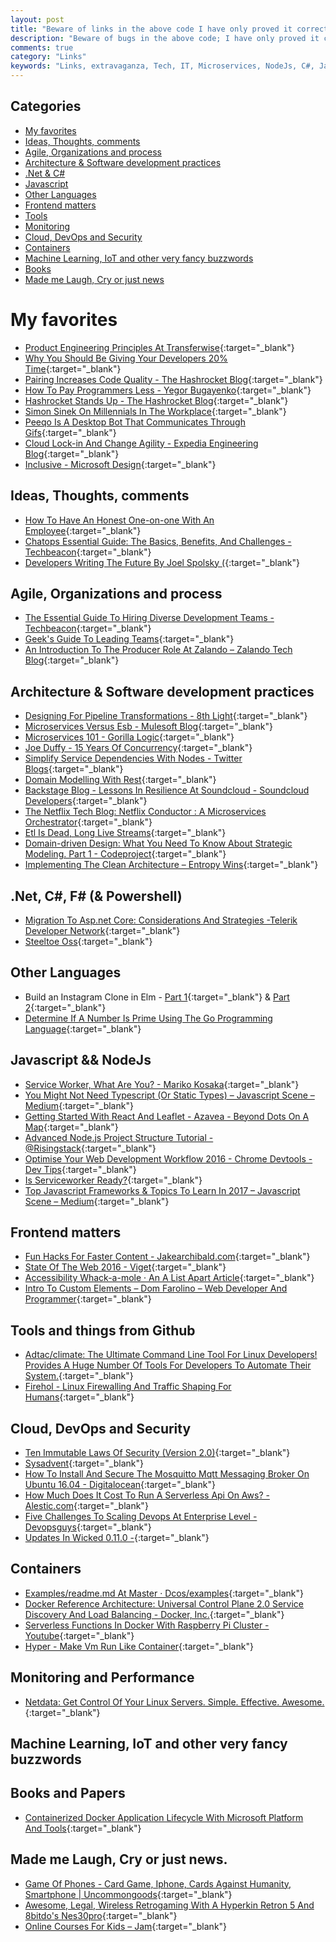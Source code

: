 ```yaml
---
layout: post
title: "Beware of links in the above code I have only proved it correct not tried it"
description: "Beware of bugs in the above code; I have only proved it correct, not tried it.- Donald E. Knuth."
comments: true
category: "Links"
keywords: "Links, extravaganza, Tech, IT, Microservices, NodeJs, C#, Javascript, Solution architecture"
---
```


## Categories ##
* [My favorites](#favorites)
* [Ideas, Thoughts, comments](#ideas)
* [Agile, Organizations and process](#agile)
* [Architecture & Software development practices](#development)
* [.Net & C#](#net)
* [Javascript](#javascript)
* [Other Languages](#polygloting)
* [Frontend matters](#web)
* [Tools](#tools)
* [Monitoring](#monitoring)
* [Cloud, DevOps and Security](#devops)
* [Containers](#containers)
* [Machine Learning, IoT and other very fancy buzzwords](#iot)
* [Books](#books)
* [Made me Laugh, Cry or just news](#news)

# My favorites<a name="favorites"></a> #
* [Product Engineering Principles At Transferwise](http://tech.transferwise.com/product-engineering-principles-transferwise/){:target="_blank"}
* [Why You Should Be Giving Your Developers 20% Time](https://blog.tighten.co/give-your-developers-20-percent-time){:target="_blank"}
* [Pairing Increases Code Quality - The Hashrocket Blog](https://hashrocket.com/blog/posts/pairing-is-caring-about-code-quality){:target="_blank"}
* [How To Pay Programmers Less - Yegor Bugayenko](http://www.yegor256.com/2016/12/06/how-to-pay-programmers-less.html){:target="_blank"}
* [Hashrocket Stands Up - The Hashrocket Blog](https://hashrocket.com/blog/posts/hashrocket-stands-up){:target="_blank"}
* [Simon Sinek On Millennials In The Workplace](https://www.youtube.com/watch?v=hER0Qp6QJNU){:target="_blank"}
* [Peeqo Is A Desktop Bot That Communicates Through Gifs](https://blog.arduino.cc/2016/12/08/peeqo-is-a-desktop-bot-that-communicates-through-gifs/){:target="_blank"}
* [Cloud Lock-in And Change Agility - Expedia Engineering Blog](https://techblog.expedia.com/2016/12/11/cloud-lock-in-and-change-agility/){:target="_blank"}
* [Inclusive - Microsoft Design](https://www.microsoft.com/en-us/design/inclusive){:target="_blank"}

## Ideas, Thoughts, comments <a name="ideas"></a> ##
* [How To Have An Honest One-on-one With An Employee](https://m.signalvnoise.com/how-to-have-an-honest-one-on-one-with-an-employee-24bbddeb0f47#.x2bh6hbw8){:target="_blank"}
* [Chatops Essential Guide: The Basics, Benefits, And Challenges - Techbeacon](http://techbeacon.com/chatops-essential-guide-basics-benefits-challenges){:target="_blank"}
* [Developers Writing The Future By Joel Spolsky (](https://www.youtube.com/watch?v=AGyIbZotKlk){:target="_blank"}

## Agile, Organizations and process<a name="agile"></a> ##
* [The Essential Guide To Hiring Diverse Development Teams - Techbeacon](http://techbeacon.com/essential-guide-hiring-diverse-development-teams){:target="_blank"}
* [Geek's Guide To Leading Teams](http://www.slideshare.net/thekua/geeks-guide-to-leading-teams-54638430){:target="_blank"}
* [An Introduction To The Producer Role At Zalando – Zalando Tech Blog](https://tech.zalando.com/blog/an-introduction-to-the-producer-role-at-zalando/){:target="_blank"}

## Architecture & Software development practices <a name="development"></a> ##
* [Designing For Pipeline Transformations - 8th Light](https://8thlight.com/blog/damon-kelley/2016/12/07/designing-for-pipeline-transformations.html){:target="_blank"}
* [Microservices Versus Esb - Mulesoft Blog](http://blogs.mulesoft.com/dev/microservices-dev/microservices-versus-esb/){:target="_blank"}
* [Microservices 101 - Gorilla Logic](https://gorillalogic.com/blog/microservices-101/){:target="_blank"}
* [Joe Duffy - 15 Years Of Concurrency](http://joeduffyblog.com/2016/11/30/15-years-of-concurrency/){:target="_blank"}
* [Simplify Service Dependencies With Nodes - Twitter Blogs](https://blog.twitter.com/2016/simplify-service-dependencies-with-nodes){:target="_blank"}
* [Domain Modelling With Rest](http://blog.ploeh.dk/2016/12/07/domain-modelling-with-rest/){:target="_blank"}
* [Backstage Blog - Lessons In Resilience At Soundcloud - Soundcloud Developers](https://developers.soundcloud.com/blog/lessons-in-resilience-at-SoundCloud){:target="_blank"}
* [The Netflix Tech Blog: Netflix Conductor : A Microservices Orchestrator](http://techblog.netflix.com/2016/12/netflix-conductor-microservices.html){:target="_blank"}
* [Etl Is Dead, Long Live Streams](https://www.infoq.com/presentations/etl-streams){:target="_blank"}
* [Domain-driven Design: What You Need To Know About Strategic Modeling. Part 1 - Codeproject](https://www.codeproject.com/Articles/1158628/Domain-Driven-Design-What-You-Need-to-Know-About-S?__s=amwwwz5judsp1dsfgko7){:target="_blank"}
* [Implementing The Clean Architecture – Entropy Wins](https://www.entropywins.wtf/blog/2016/11/24/implementing-the-clean-architecture/?__s=amwwwz5judsp1dsfgko7){:target="_blank"}

## **.Net, C#, F# (& Powershell)**  <a name="net"></a> ##
* [Migration To Asp.net Core: Considerations And Strategies -Telerik Developer Network](http://developer.telerik.com/topics/net/migration-asp-net-core-considerations-strategies/){:target="_blank"}
* [Steeltoe Oss](https://github.com/steeltoeoss){:target="_blank"}

## Other Languages  <a name="polygloting"></a> ##
* Build an Instagram Clone in Elm - [Part 1](https://www.codementor.io/rudolfolah/tutorials/build-instagram-clone-in-elm-instaelm-part-1-krkwt54gl){:target="_blank"} & [Part 2](https://www.codementor.io/rudolfolah/tutorials/build-an-instagram-clone-in-elm-instaelm-part-2-ob8jxfqgl){:target="_blank"}
* [Determine If A Number Is Prime Using The Go Programming Language](https://www.thepolyglotdeveloper.com/2016/12/determine-number-prime-using-golang/){:target="_blank"}

## Javascript && NodeJs <a name="javascript"></a><a name="nodejs"></a> ##
* [Service Worker, What Are You? - Mariko Kosaka](http://kosamari.com/notes/Service-Worker-what-are-you){:target="_blank"}
* [You Might Not Need Typescript (Or Static Types) – Javascript Scene – Medium](https://medium.com/javascript-scene/you-might-not-need-typescript-or-static-types-aa7cb670a77b#.3wb4wlp5t){:target="_blank"}
* [Getting Started With React And Leaflet - Azavea - Beyond Dots On A Map](https://www.azavea.com/blog/2016/12/05/getting-started-with-react-and-leaflet/){:target="_blank"}
* [Advanced Node.js Project Structure Tutorial - @Risingstack](https://blog.risingstack.com/node-js-project-structure-tutorial-node-js-at-scale/){:target="_blank"}
* [Optimise Your Web Development Workflow 2016 - Chrome Devtools - Dev Tips](https://umaar.com/dev-tips/125-optimise-web-dev-workflow/){:target="_blank"}
* [Is Serviceworker Ready?](https://jakearchibald.github.io/isserviceworkerready/index.html){:target="_blank"}
* [Top Javascript Frameworks & Topics To Learn In 2017 – Javascript Scene – Medium](https://medium.com/javascript-scene/top-javascript-frameworks-topics-to-learn-in-2017-700a397b711#.3frwatxay){:target="_blank"}

## Frontend matters <a name="web"></a> ##
* [Fun Hacks For Faster Content - Jakearchibald.com](https://jakearchibald.com/2016/fun-hacks-faster-content/){:target="_blank"}
* [State Of The Web 2016 - Viget](https://www.viget.com/articles/state-of-the-web-2016){:target="_blank"}
* [Accessibility Whack-a-mole · An A List Apart Article](http://alistapart.com/article/accessibility-whack-a-mole){:target="_blank"}
* [Intro To Custom Elements – Dom Farolino – Web Developer And Programmer](https://chinocode.com/Intro-To-Custom-Elements/){:target="_blank"} 

## Tools and things from Github <a name="tools"></a> ##
* [Adtac/climate: The Ultimate Command Line Tool For Linux Developers! Provides A Huge Number Of Tools For Developers To Automate Their System.](https://github.com/adtac/climate){:target="_blank"}
* [Firehol - Linux Firewalling And Traffic Shaping For Humans](http://firehol.org/){:target="_blank"}

## Cloud, DevOps and Security<a name="devops"></a> ##
* [Ten Immutable Laws Of Security (Version 2.0)](https://technet.microsoft.com/en-us/library/hh278941.aspx){:target="_blank"}
* [Sysadvent](http://sysadvent.blogspot.dk/){:target="_blank"}
* [How To Install And Secure The Mosquitto Mqtt Messaging Broker On Ubuntu 16.04 - Digitalocean](https://www.digitalocean.com/community/tutorials/how-to-install-and-secure-the-mosquitto-mqtt-messaging-broker-on-ubuntu-16-04){:target="_blank"}
* [How Much Does It Cost To Run A Serverless Api On Aws? - Alestic.com](https://alestic.com/2016/12/aws-invoice-example/){:target="_blank"}
* [Five Challenges To Scaling Devops At Enterprise Level - Devopsguys](https://www.devopsguys.com/2016/12/12/five-challenges-to-scaling-devops-at-enterprise-level/){:target="_blank"}
* [Updates In Wicked 0.11.0 -](http://dev.haufe.com/updates-in-wicked-0-11/){:target="_blank"}

## Containers <a name="containers"></a> ##
* [Examples/readme.md At Master · Dcos/examples](https://github.com/dcos/examples/blob/master/README.md){:target="_blank"}
* [Docker Reference Architecture: Universal Control Plane 2.0 Service Discovery And Load Balancing - Docker, Inc.](https://success.docker.com/Datacenter/Apply/Docker_Reference_Architecture%3A_Universal_Control_Plane_2.0_Service_Discovery_and_Load_Balancing){:target="_blank"}
* [Serverless Functions In Docker With Raspberry Pi Cluster - Youtube](https://www.youtube.com/watch?v=BQP67FWF1P8){:target="_blank"}
* [Hyper - Make Vm Run Like Container](https://hypercontainer.io/){:target="_blank"}

## Monitoring and Performance <a name="monitoring"></a> ##
* [Netdata: Get Control Of Your Linux Servers. Simple. Effective. Awesome.](http://my-netdata.io/){:target="_blank"}

## Machine Learning, IoT and other very fancy buzzwords <a name="iot"></a> ##

## Books and Papers<a name="books"></a> ##
* [Containerized Docker Application Lifecycle With Microsoft Platform And Tools](https://buildazure.com/2016/12/07/free-ebook-containerized-docker-application-lifecycle-with-microsoft-platform-and-tools/){:target="_blank"}

## Made me Laugh, Cry or just news. <a name="news"></a> ##
* [Game Of Phones - Card Game, Iphone, Cards Against Humanity, Smartphone | Uncommongoods](http://www.uncommongoods.com/product/game-of-phones){:target="_blank"}
* [Awesome, Legal, Wireless Retrogaming With A Hyperkin Retron 5 And 8bitdo's Nes30pro](http://www.hanselman.com/blog/AwesomeLegalWirelessRetrogamingWithAHyperkinRetron5And8bitdosNes30pro.aspx){:target="_blank"}
* [Online Courses For Kids – Jam](https://jam.com/){:target="_blank"}